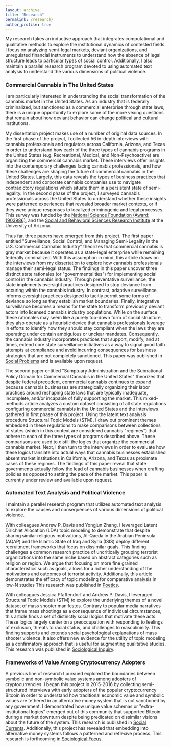 ```yaml
---
layout: archive
title: "Research"
permalink: /research/
author_profile: true
---
```


My research takes an inductive approach that integrates computational and qualitative methods to explore the institutional dynamics of contested fields. I focus on analyzing semi-legal markets, deviant organizations, and unregulated financial instruments to understand how the absence of legal structure leads to particular types of social control. Additionally, I also maintain a parallel research program devoted to using automated text analysis to understand the various dimensions of political violence.

### Commercial Cannabis in The United States

I am particularly interested in understanding the social transformation of the cannabis market in the United States. As an industry that is federally criminalized, but sanctioned as a commercial enterprise through state laws, there is a unique opportunity to explore some of the more vexing questions that remain about how deviant behavior can change political and cultural institutions.

My dissertation project makes use of a number of original data sources. In the first phase of the project, I collected 56 in-depth interviews with cannabis professionals and regulators across California, Arizona, and Texas in order to understand how each of the three types of cannabis programs in the United States (e.g. Recreational, Medical, and Non-Psychoactive) are organizing the commercial cannabis market. These interviews offer insights into the contemporary challenges facing cannabis professionals, and how these challenges are shaping the future of commercial cannabis in the United States. Largely, this data reveals the types of business practices that independent and corporate cannabis companies use to navigate contradictory regulations which situate them in a persistent state of semi-legality. In the second phase of the project, I surveyed cannabis professionals across the United States to understand whether these insights were patterned experiences that revealed broader market contexts, or if they were unique responses to localized criminogenic and legal processes. This survey was funded by the [National Science Foundation (Award: 1903986)](https://www.nsf.gov/awardsearch/showAward?AWD_ID=1903986&HistoricalAwards=false), and the [Social and Behavioral Sciences Research Institute](https://sbsri.sbs.arizona.edu/) at the University of Arizona. 


Thus far, three papers have emerged from this project. The first paper entitled "Surveillance, Social Control, and Managing Semi-Legality in the U.S. Commercial Cannabis Industry" theorizes that commercial cannabis is gray market because it operates as a state-legal enterprise while remaining federally criminalized. With this assumption in mind, this article draws on the interviews from my dissertation to explore how cannabis professionals manage their semi-legal status. The findings in this paper uncover three distinct state rationales (or "governmentalities") for implementing social control in the cannabis industry. Through preventative surveillance, the state implements oversight practices designed to stop deviance from occuring within the cannabis industry. In contrast, adaptive surveillance informs oversight practices designed to tacitly permit some forms of deviance so long as they establish market boundaries. Finally, integrative surveillance becomes a means for the state to transform previously deviant actors into licensed cannabis industry populations. While on the surface these rationales may seem like a purely top-down form of social structure, they also operate as a heuristic device that cannabis professionals leverage in efforts to identify how they should stay compliant when the laws they are operating under contain ambiguious or unclear mandates. Consequently, the cannabis industry incorporates practices that support, modify, and at times, extend core state surveillance initiatives as a way to signal good faith attempts at compliance and avoid incurring consequences for business strategies that are not completely sanctioned. This paper was published in [Social Problems](https://doi.org/10.1093/socpro/spac037) and is available upon request. 

The second paper entitled "Sumptuary Administration and the Subnational Policy Domain for Commercial Cannabis in the United States" theorizes that despite federal precedent, commercial cannabis continues to expand because cannabis businesses are strategically organizing their labor practices around reshaping state laws that are typically inadequate, incomplete, and/or incapable of fully supporting the market. This mixed-methods article analyzes a custom dataset consisting of all state regulations configuring commercial cannabis in the United States and the interviews gathered in first phase of this project. Using the latent text analysis procedure Structural Topic Models (STM), I draw out prominent themes embedded in these regulations to make comparisons between collections of states (which in this context are considered cannabis "regimes") that adhere to each of the three types of programs described above. These comparisons are used to distill the logics that organize the commercial cannabis market. Next, I then turn to the interviews in order to evaluate how these logics translate into actual ways that cannabis businesses established absent market institutions in California, Arizona, and Texas as proximate cases of these regimes. The findings of this paper reveal that state governments actually follow the lead of cannabis businesses when crafting policies as opposed to setting the pace of the market. This paper is currently under review and available upon request.
 
### Automated Text Analysis and Political Violence

I maintain a parallel research program that utilizes automated text analysis to explore the causes and consequences of various dimensions of political violence. 

With colleagues Andrew P. Davis and Yongjun Zhang, I leveraged Latent Dirichlet Allocation (LDA) topic modeling to demonstrate that despite sharing similar religious motivations, Al-Qaeda in the Arabian Peninsula (AQAP) and the Islamic State of Iraq and Syria (ISIS) deploy different recruitment frameworks that focus on dissimilar goals. This finding challenges a common research practice of uncritically grouping terrorist organizations into the same niche based on abstract categories such as religion or region. We argue that focusing on more fine grained characteristics such as goals, allows for a richer understanding of the motivations and outcomes of terrorist activity. Additionally, this article demonstrates the efficacy of topic modeling for comparative analysis in low-N studies This research was published in [Poetics](https://www.sciencedirect.com/science/article/abs/pii/S0304422X17301456).

With colleagues Jessica Pfaffendorf and Andrew P. Davis, I leveraged Structural Topic Models (STM) to explore the underlying themes of a novel dataset of mass shooter manifestos. Contrary to popular media narratives that frame mass shootings as a consequence of individual circumstances, this article finds a set of distinctly social logics that motivate these acts. These logics largely center on a preoccupation with responding to feelings of exclusion, threats to racial status, and challenges to masculininity. This finding supports and extends social psychological explanations of mass shooter violence. It also offers new evidence for the utility of topic modeling as a confirmatory approach that is useful for augmenting qualitative studies. This research was published in [Sociological Inquiry](https://onlinelibrary.wiley.com/doi/full/10.1111/soin.12409).

### Frameworks of Value Among Cryptocurrency Adopters

A previous line of research I pursued explored the boundaries between symbolic and non-symbolic value systems among adopters of cryptocurrencies. I began this project in 2015-2016 by collecting semi-structured interviews with early adopters of the popular cryptocurrency Bitcoin in order to understand how traditional economic value and symbolic values are tethered in an alternative money system that is not sanctioned by any government. I demonstrated how unique value schemas or "extra-institutional logics" emerged out of this community that supported Bitcoin during a market downturn despite being predicated on dissimilar visions about the future of the system. This research is published in [Social Currents](https://journals.sagepub.com/doi/full/10.1177/2329496519880314). Additionally, this project has revealed that embedding into alternative money systems follows a patterned and reflexive process. This research is forthcoming in [Sociological Focus](https://www.tandfonline.com/toc/usfo20/current).



